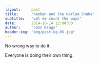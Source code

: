 ```yaml
---
layout:     post
title:      "Kanban and the Harlem Shake"
subtitle:   "Let me count the ways"
date:       2014-10-14 12:00:00
author:     "John Drago"
header-img: "img/post-bg-05.jpg"
---
```


<script type="text/javascript">
mixpanel.track("viewed kanban-harlem-shake");
</script>

No wrong way to do it.

Everyone is doing their own thing.


